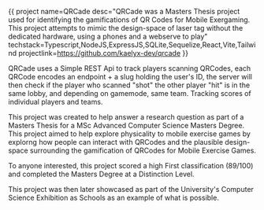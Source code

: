 {{
project 
name=QRCade 
desc="QRCade was a Masters Thesis project used for identifying the gamifications of QR Codes for Mobile Exergaming. This project attempts to mimic the design-space of laser tag without the dedicated hardware, using a phones and a webserve to play"
techstack=Typescript,NodeJS,ExpressJS,SQLite,Sequelize,React,Vite,Tailwind
projectlink=https://github.com/kaelyx-dev/qrcade
}}

QRCade uses a Simple REST Api to track players scanning QRCodes, each QRCode encodes an endpoint + a slug holding the user's ID, the server will then check if the player who scanned "shot" the other player "hit" is in the same lobby, and depending on gamemode, same team. Tracking scores of individual players and teams.

This project was created to help answer a research question as part of a Masters Thesis for a MSc Advanced Computer Science Masters Degree. This project aimed to help explore physicality to mobile exercise games by explorng how people can interact with QRCodes and the plausible design-space surrounding the gamification of QRCodes for Mobile Exercise Games.

To anyone interested, this project scored a high First classification (89/100) and completed the Masters Degree at a Distinction Level.

This project was then later showcased as part of the University's Computer Science Exhibition as Schools as an example of what is possible.

